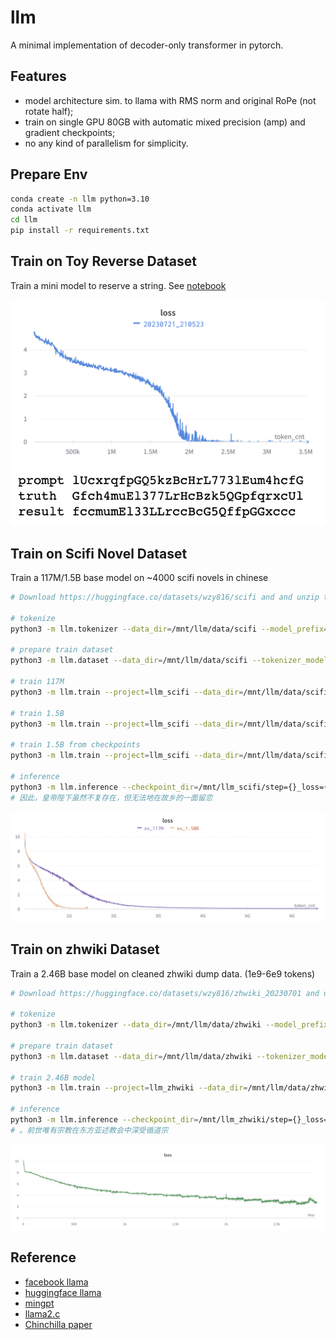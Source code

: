 # llm

A minimal implementation of decoder-only transformer in pytorch.

## Features

- model architecture sim. to llama with RMS norm and original RoPe (not rotate half);
- train on single GPU 80GB with automatic mixed precision (amp) and gradient checkpoints;
- no any kind of parallelism for simplicity.

## Prepare Env

```bash
conda create -n llm python=3.10
conda activate llm
cd llm
pip install -r requirements.txt
```

## Train on Toy Reverse Dataset

Train a mini model to reserve a string. See [notebook](toyreverse.ipynb)

![loss](images/llm_toyreverse_loss.png)
![result](images/llm_toyreverse_result.png)

## Train on Scifi Novel Dataset

Train a 117M/1.5B base model on ~4000 scifi novels in chinese

```bash
# Download https://huggingface.co/datasets/wzy816/scifi and and unzip to data/scifi.

# tokenize
python3 -m llm.tokenizer --data_dir=/mnt/llm/data/scifi --model_prefix=/mnt/llm/tokenizer/scifi_16000 --vocab_size=16000

# prepare train dataset
python3 -m llm.dataset --data_dir=/mnt/llm/data/scifi --tokenizer_model_file=/mnt/llm/tokenizer/scifi_16000.model --context_size=1024

# train 117M
python3 -m llm.train --project=llm_scifi --data_dir=/mnt/llm/data/scifi --tokenizer_model_file=/mnt/llm/tokenizer/scifi_16000.model --output_dir=/mnt/llm_scifi --config_file=/mnt/llm/config/scifi_117M.yaml

# train 1.5B
python3 -m llm.train --project=llm_scifi --data_dir=/mnt/llm/data/scifi --tokenizer_model_file=/mnt/llm/tokenizer/scifi_16000.model --output_dir=/mnt/llm_scifi --config_file=/mnt/llm/config/scifi_1.5B.yaml

# train 1.5B from checkpoints
python3 -m llm.train --project=llm_scifi --data_dir=/mnt/llm/data/scifi --tokenizer_model_file=/mnt/llm/tokenizer/scifi_16000.model --checkpoint_dir=/mnt/llm_scifi/step={}_loss={} --output_dir=/mnt/llm_scifi --config_file=/mnt/llm/config/scifi_1.5B.yaml --init_step={}

# inference
python3 -m llm.inference --checkpoint_dir=/mnt/llm_scifi/step={}_loss={} --tokenizer_model_file=/mnt/llm/tokenizer/scifi_16000.model --prompt='在越来越现代的社会里，科学其实是无处不在的，它随时随地与我们日常生活的一切，与我们所有人密切相关' --max_new_tokens=16
# 因此，皇帝陛下虽然不复存在，但无法地在故乡的一面留恋
```

![loss](images/llm_scifi_loss.png)

## Train on zhwiki Dataset

Train a 2.46B base model on cleaned zhwiki dump data. (1e9-6e9 tokens)

```bash
# Download https://huggingface.co/datasets/wzy816/zhwiki_20230701 and unzip to data/zhwiki.

# tokenize
python3 -m llm.tokenizer --data_dir=/mnt/llm/data/zhwiki --model_prefix=/mnt/llm/tokenizer/zhwiki_16000 --vocab_size=16000

# prepare train dataset
python3 -m llm.dataset --data_dir=/mnt/llm/data/zhwiki --tokenizer_model_file=/mnt/llm/tokenizer/zhwiki_16000.model --context_size=2048

# train 2.46B model
python3 -m llm.train --project=llm_zhwiki --data_dir=/mnt/llm/data/zhwiki --tokenizer_model_file=/mnt/llm/tokenizer/zhwiki_16000.model --output_dir=/mnt/llm_zhwiki --config_file=/mnt/llm/config/zhwiki_2.46B.yaml

# inference
python3 -m llm.inference --checkpoint_dir=/mnt/llm_zhwiki/step={}_loss={} --tokenizer_model_file=/mnt/llm/tokenizer/zhwiki_16000.model --prompt='在越来越现代的社会里，科学其实是无处不在的，它随时随地与我们日常生活的一切，与我们所有人密切相关' --max_new_tokens=16
# 。前世唯有宗教在东方亚述教会中深受循道宗
```

![loss](images/llm_zhwiki_loss.png)

## Reference

- [facebook llama](https://github.com/facebookresearch/llama/blob/main/llama/model.py)
- [huggingface llama](https://github.com/huggingface/transformers/blob/main/src/transformers/models/llama/modeling_llama.py)
- [mingpt](https://github.com/karpathy/minGPT/blob/master/mingpt/model.py)
- [llama2.c](https://github.com/karpathy/llama2.c/blob/master/model.py)
- [Chinchilla paper](https://arxiv.org/pdf/2203.15556.pdf)
